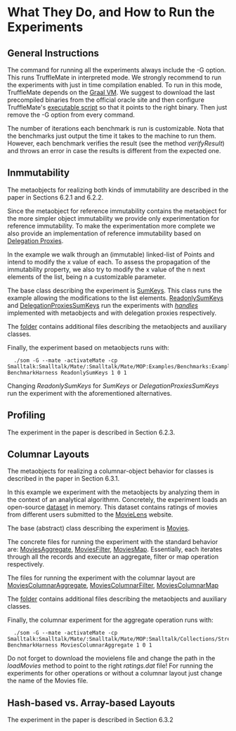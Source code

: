 What They Do, and How to Run the Experiments 
=============================================

General Instructions
---------------------

The command for running all the experiments always include the -G option. This runs TruffleMate in interpreted mode. We strongly recommend to run the experiments with just in time compilation enabled. To run in this mode, TruffleMate depends on the [Graal VM](http://www.oracle.com/technetwork/oracle-labs/program-languages/overview/index-2301583.html). We suggest to download the last precompiled binaries from the official oracle site and then configure TruffleMate's [executable script](https://github.com/charig/TruffleMATE/blob/papers/JSS2016/som) so that it points to the right binary. Then just remove the -G option from every command.

The number of iterations each benchmark is run is customizable. Nota that the benchmarks just output the time it takes to the machine to run them. However, each benchmark verifies the result (see the method *verifyResult*) and throws an error in case the results is different from the expected one.   

Inmmutability 
-------------
The metaobjects for realizing both kinds of immutability are described in the paper in Sections 6.2.1 and 6.2.2.

Since the metaobject for reference immutability contains the metaobject for the more simpler object immutability we provide only experimentation for reference immutability. To make the experimentation more complete we also provide an implementation of reference immutability based on [Delegation Proxies](http://dl.acm.org/citation.cfm?id=2577081).

In the example we walk through an (immutable) linked-list of Points and intend to modify the x value of each. To assess the propagation of the immutability property, we also try to modify the x value of the n next elements of the list, being n a customizable parameter. 

The base class describing the experiment is [SumKeys](https://github.com/charig/SOM/blob/papers/JSS2016/Examples/Benchmarks/Mate/Immutability/SumKeys.som). This class runs the example allowing the modifications to the list elements. [ReadonlySumKeys](https://github.com/charig/SOM/blob/papers/JSS2016/Examples/Benchmarks/Mate/Immutability/ReadonlySumKeys.som) and [DelegationProxiesSumKeys](https://github.com/charig/SOM/blob/papers/JSS2016/Examples/Benchmarks/Mate/Immutability/DelegationProxiesSumKeys.som) 
run the experiments with *[handles](http://dl.acm.org/citation.cfm?id=1894393)* implemented with metaobjects and with delegation proxies respectively.

The [folder](https://github.com/charig/SOM/blob/papers/JSS2016/Examples/Benchmarks/Immutability/) contains additional files describing the metaobjects and auxiliary classes. 

Finally, the experiment based on metaobjects runs with:
      
      ./som -G --mate -activateMate -cp Smalltalk:Smalltalk/Mate/:Smalltalk/Mate/MOP:Examples/Benchmarks:Examples/Benchmarks/Mate:Examples/Benchmarks/Mate/Immutability:Examples/Benchmarks/Mate/Immutability/DelegationProxies:Examples/Benchmarks/Mate/Immutability/Handles BenchmarkHarness ReadonlySumKeys 1 0 1
      
Changing *ReadonlySumKeys* for *SumKeys* or *DelegationProxiesSumKeys* run the experiment with the aforementioned alternatives.       


Profiling
---------
The experiment in the paper is described in Section 6.2.3.

Columnar Layouts
----------------
The metaobjects for realizing a columnar-object behavior for classes is described in the paper in Section 6.3.1.

In this example we experiment with the metaobjects by analyzing them in the context of an analytical algorithmn. Concretely, the experiment loads an open-source [dataset](http://grouplens.org/datasets/movielens/) in memory. This dataset contains ratings of movies from different users submitted to the [MovieLens](https://movielens.org/) website. 

The base (abstract) class describing the experiment is [Movies](https://github.com/charig/SOM/blob/papers/JSS2016/Examples/Benchmarks/Mate/Columnar/Movies.som).

The concrete files for running the experiment with the standard behavior are: [MoviesAggregate](https://github.com/charig/SOM/blob/papers/JSS2016/Examples/Benchmarks/Mate/Columnar/MoviesAggregate.som), [MoviesFilter](https://github.com/charig/SOM/blob/papers/JSS2016/Examples/Benchmarks/Mate/Columnar/MoviesFilter.som), [MoviesMap](https://github.com/charig/SOM/blob/papers/JSS2016/Examples/Benchmarks/Mate/Columnar/MoviesMap.som). Essentially, each iterates through all the records and execute an aggregate, filter or map operation respectively.

The files for running the experiment with the columnar layout are [MoviesColumnarAggregate](https://github.com/charig/SOM/blob/papers/JSS2016/Examples/Benchmarks/Mate/Columnar/MoviesColumnarAggregate.som), [MoviesColumnarFilter](https://github.com/charig/SOM/blob/papers/JSS2016/Examples/Benchmarks/Mate/Columnar/MoviesColumnarFilter.som), [MoviesColumnarMap](https://github.com/charig/SOM/blob/papers/JSS2016/Examples/Benchmarks/Mate/Columnar/MoviesColumnarMap.som)

The [folder](https://github.com/charig/SOM/blob/papers/JSS2016/Examples/Benchmarks/Mate/Columnar/) contains additional files describing the metaobjects and auxiliary classes. 

Finally, the columnar experiment for the aggregate operation runs with:
      
      ./som -G --mate -activateMate -cp Smalltalk:Smalltalk/Mate/:Smalltalk/Mate/MOP:Smalltalk/Collections/Streams:Smalltalk/FileSystem/Core:Smalltalk/FileSystem/Disk:Smalltalk/FileSystem/Streams:Examples/Benchmarks:Examples/Benchmarks/Mate/Columnar BenchmarkHarness MoviesColumnarAggregate 1 0 1

Do not forget to download the movielens file and change the path in the *loadMovies* method to point to the right *ratings.dat* file! For running the experiments for other operations or without a columnar layout just change the name of the Movies file. 


Hash-based vs. Array-based Layouts
----------------------------------
The experiment in the paper is described in Section 6.3.2
